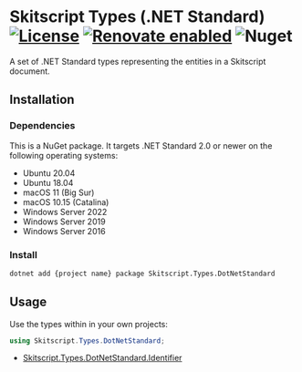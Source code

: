 # Skitscript Types (.NET Standard) [![License](https://img.shields.io/github/license/skitscript/types-dotnetstandard.svg)](https://github.com/skitscript/types-dotnetstandard/blob/master/license) [![Renovate enabled](https://img.shields.io/badge/renovate-enabled-brightgreen.svg)](https://renovatebot.com/) ![Nuget](https://img.shields.io/nuget/v/Skitscript.Types.DotNetStandard)

A set of .NET Standard types representing the entities in a Skitscript document.

## Installation

### Dependencies

This is a NuGet package.  It targets .NET Standard 2.0 or newer on the following
operating systems:

- Ubuntu 20.04
- Ubuntu 18.04
- macOS 11 (Big Sur)
- macOS 10.15 (Catalina)
- Windows Server 2022
- Windows Server 2019
- Windows Server 2016

### Install

```bash
dotnet add {project name} package Skitscript.Types.DotNetStandard
```

## Usage

Use the types within in your own projects:

```csharp
using Skitscript.Types.DotNetStandard;
```

- [Skitscript.Types.DotNetStandard.Identifier](./Skitscript.Types.DotNetStandard/Identifier.cs)
